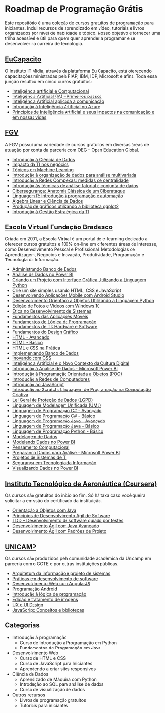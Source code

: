 # Roadmap de Programação Grátis
Este repositório é uma coleção de cursos gratuitos de programação para iniciantes. Inclui recursos de aprendizado em vídeo, tutoriais e livros organizados por nível de habilidade e tópico. Nosso objetivo é fornecer uma trilha acessível e útil para quem quer aprender a programar e se desenvolver na carreira de tecnologia.

## [EuCapacito](https://www.eucapacito.com.br/cursos)
<p>O Instituto IT Mídia, através da plataforma Eu Capacito, está oferecendo capacitações ministradas pela FIAP, IBM, IDP, Microsoft e afins. Toda essa junção resultou em cinco cursos gratuitos:</p>

  - [Inteligência artificial e Computacional](https://www.eucapacito.com.br/curso-ec/inteligencia-artificial-e-computacional)
  - [Inteligência Artificial (IA) – Primeiros passos](https://www.eucapacito.com.br/curso-ec/inteligencia-artificial-ia-primeiros-passos)
  - [Inteligência Artificial aplicada a comunicação](https://www.eucapacito.com.br/curso-ec/inteligencia-artificial-aplicada-a-comunicacao)
  - [Introdução à Inteligência Artificial no Azure](https://www.eucapacito.com.br/curso-ec/introducao-a-inteligencia-artificial-no-azure)
  - [Princípios de Inteligência Artificial e seus impactos na comunicação e em nossas vidas](https://www.eucapacito.com.br/curso-ec/principios-de-inteligencia-artificial-e-seus-impactos-na-comunicacao-e-em-nossas-vidas)


## [FGV](https://educacao-executiva.fgv.br/cursos/gratuitos)
<p>A FGV possui uma variedade de cursos gratuitos em diversas áreas de atuação por conta da parceria com OEG – Open Education Global. </p>

  - [Introdução à Ciência de Dados](https://educacao-executiva.fgv.br/cursos/online/curta-media-duracao-online/introducao-ciencia-de-dados)
  - [Impacto da TI nos negócios](https://educacao-executiva.fgv.br/cursos/online/curta-media-duracao-online/impacto-da-ti-nos-negocios)
  - [Tópicos em Machine Learning](https://educacao-executiva.fgv.br/cursos/online/curta-media-duracao-online/topicos-em-machine-learning)
  - [Introdução à organização de dados para análise multivariada](https://educacao-executiva.fgv.br/cursos/online/curta-media-duracao-online/introducao-organizacao-de-dados-para-analise-multivariada)
  - [Introdução a Redes Complexas: medidas de centralidade](https://educacao-executiva.fgv.br/cursos/online/curta-media-duracao-online/introducao-redes-complexas-medidas-de-centralidade)
  - [Introdução às técnicas de análise fatorial e conjunta de dados](https://educacao-executiva.fgv.br/cursos/online/curta-media-duracao-online/introducao-tecnicas-de-analise-fatorial-e-conjunta-de-dados)
  - [Cibersegurança: Anatomia Clássica de um Ciberataque](https://educacao-executiva.fgv.br/cursos/online/curta-media-duracao-online/ciberseguranca-anatomia-classica-de-um-ciberataque)
  - [Linguagem R: introdução à programação e automação](https://educacao-executiva.fgv.br/cursos/online/curta-media-duracao-online/linguagem-r-introducao-programacao-e-automacao)
  - [Álgebra Linear e Ciência de Dados](https://educacao-executiva.fgv.br/cursos/online/curta-media-duracao-online/algebra-linear-e-ciencia-de-dados)
  - [Produção de gráficos utilizando a biblioteca ggplot2](https://educacao-executiva.fgv.br/cursos/online/curta-media-duracao-online/producao-de-graficos-utilizando-biblioteca-ggplot2)
  - [Introdução à Gestão Estratégica da TI](https://educacao-executiva.fgv.br/cursos/online/curta-media-duracao-online/introducao-gestao-estrategica-da-ti)

## [Escola Virtual Fundação Bradesco](https://www.ev.org.br/cursos/)
<p>Criada em 2001, a Escola Virtual é um portal de e-learning dedicado a oferecer cursos gratuitos e 100% on-line em diferentes áreas de interesse, como Desenvolvimento Pessoal e Profissional, Metodologias de Aprendizagem, Negócios e Inovação, Produtividade, Programação e Tecnologia da Informação.</p>


  - [Administrando Banco de Dados](https://www.ev.org.br/cursos/administrando-banco-de-dados)
  - [Análise de Dados no Power BI](https://www.ev.org.br/cursos/analise-de-dados-no-power-bi)
  - [Criando um Projeto com Interface Gráfica Utilizando a Linguagem Python](https://www.ev.org.br/cursos/criando-um-projeto-com-interface-grafica-utilizando-a-linguagem-python)
  - [Crie um site simples usando HTML, CSS e JavaScript](https://www.ev.org.br/cursos/crie-um-site-simples-usando-html-css-e-javascript)
  - [Desenvolvendo Aplicações Mobile com Android Studio](https://www.ev.org.br/cursos/desenvolvendo-aplicacoes-mobile-com-android-studio)
  - [Desenvolvimento Orientado a Objetos Utilizando a Linguagem Python](https://www.ev.org.br/cursos/desenvolvimento-orientado-a-objetos-utilizando-a-linguagem-python)
  - [Edição de Fotos e Vídeos com Windows 10](https://www.ev.org.br/cursos/edicao-de-fotos-e-videos-com-windows-10)
  - [Ética no Desenvolvimento de Sistemas](https://www.ev.org.br/cursos/etica-no-desenvolvimento-de-sistemas)
  - [Fundamentos das Aplicações Móveis](https://www.ev.org.br/cursos/fundamentos-das-aplicacoes-moveis)
  - [Fundamentos de Lógica de Programação](https://www.ev.org.br/cursos/fundamentos-de-logica-de-programacao)
  - [Fundamentos de TI: Hardware e Software](https://www.ev.org.br/cursos/fundamentos-de-ti-hardware-e-software)
  - [Fundamentos do Design Gráfico](https://www.ev.org.br/cursos/fundamentos-do-design-grafico)
  - [HTML - Avançado](https://www.ev.org.br/cursos/html-avancado)
  - [HTML - Básico](https://www.ev.org.br/cursos/html-basico)
  - [HTML e CSS na Prática](https://www.ev.org.br/cursos/html-e-css-na-pratica)
  - [Implementando Banco de Dados](https://www.ev.org.br/cursos/implementando-banco-de-dados)
  - [Inovando com CSS](https://www.ev.org.br/cursos/inovando-com-css)
  - [Inteligência Artificial e o Novo Contexto da Cultura Digital](https://www.ev.org.br/cursos/inteligencia-artificial-e-o-novo-contexto-da-cultura-digital)
  - [Introdução à Análise de Dados - Microsoft Power BI](https://www.ev.org.br/cursos/introducao-a-analise-de-dados-microsoft-power-bi)
  - [Introdução à Programação Orientada a Objetos (POO)](https://www.ev.org.br/cursos/introducao-a-programacao-orientada-a-objetos-poo)
  - [Introdução a Redes de Computadores](https://www.ev.org.br/cursos/introducao-a-redes-de-computadores)
  - [Introdução ao JavaScript](https://www.ev.org.br/cursos/introducao-ao-javascript)
  - [Introdução ao Scratch: Linguagem de Programação na Computação Criativa](https://www.ev.org.br/cursos/introducao-ao-scratch-linguagem-de-programacao-na-computacao-criativa)
  - [Lei Geral de Proteção de Dados (LGPD)](https://www.ev.org.br/cursos/lei-geral-de-protecao-de-dados-lgpd)
  - [Linguagem de Modelagem Unificada (UML)](https://www.ev.org.br/cursos/linguagem-de-modelagem-unificada-uml)
  - [Linguagem de Programação C# - Avançado](https://www.ev.org.br/cursos/linguagem-de-programacao-csharp-avancado)
  - [Linguagem de Programação C# - Básico](https://www.ev.org.br/cursos/linguagem-de-programacao-c-basico)
  - [Linguagem de Programação Java - Avançado](https://www.ev.org.br/cursos/linguagem-de-programacao-java-avancado)
  - [Linguagem de Programação Java - Básico](https://www.ev.org.br/cursos/linguagem-de-programacao-java-basico)
  - [Linguagem de Programação Python - Básico](https://www.ev.org.br/cursos/linguagem-de-programacao-python-basico)
  - [Modelagem de Dados](https://www.ev.org.br/cursos/modelagem-de-dados)
  - [Modelando Dados no Power BI](https://www.ev.org.br/cursos/modelando-dados-no-power-bi)
  - [Pensamento Computacional](https://www.ev.org.br/cursos/pensamento-computacional)
  - [Preparando Dados para Análise - Microsoft Power BI](https://www.ev.org.br/cursos/preparando-dados-para-analise-microsoft-power-bi)
  - [Projetos de Sistemas de TI](https://www.ev.org.br/cursos/projetos-de-sistemas-de-ti)
  - [Segurança em Tecnologia da Informação](https://www.ev.org.br/cursos/seguranca-em-tecnologia-da-informacao)
  - [Visualizando Dados no Power BI](https://www.ev.org.br/cursos/visualizando-dados-no-power-bi)
  
  
  
## [Instituto Tecnológico de Aeronáutica (Coursera)](https://www.coursera.org/ita)

<p>Os cursos são gratuitos do início ao fim. Só há taxa caso você queira solicitar a emissão do certificado da instituição.</p>

  - [Orientação a Objetos com Java](https://www.coursera.org/learn/orientacao-a-objetos-com-java)
  - [Princípios de Desenvolvimento Ágil de Software](https://www.coursera.org/learn/principios-de-desenvolvimento-agil-de-software)
  - [TDD – Desenvolvimento de software guiado por testes](https://www.coursera.org/learn/tdd-desenvolvimento-de-software-guiado-por-testes)
  - [Desenvolvimento Ágil com Java Avançado](https://www.coursera.org/learn/desenvolvimento-agil-com-java-avancado)
  - [Desenvolvimento Ágil com Padrões de Projeto](https://www.coursera.org/learn/desenvolvimento-agil-com-padroes-de-projeto)


## [UNICAMP](https://moocs.ggte.unicamp.br/courses)
<p>Os cursos são produzidos pela comunidade acadêmica da Unicamp em parceria com o GGTE e por outras instituições públicas.</p>

  - [Arquitetura da informação e projeto de sistemas](https://moocs.ggte.unicamp.br/course/arquiteturadainformacao/intro)
  - [Práticas em desenvolvimento de software](https://moocs.ggte.unicamp.br/course/boas-praticas-em-desenvolimento-de-software/intro)
  - [Desenvolvimento Web com AngularJS](https://moocs.ggte.unicamp.br/course/desenvolvimento-web-com-angularjs/intro)
  - [Programação Android](https://moocs.ggte.unicamp.br/course/android/intro)
  - [Introdução à lógica de programação](https://moocs.ggte.unicamp.br/course/logicadeprogramacao/intro)
  - [Edição e tratamento de imagens](https://moocs.ggte.unicamp.br/course/edicaoetratamento/intro)
  - [UX e UI Design](https://moocs.ggte.unicamp.br/course/ux-e-ui-design/intro)
  - [JavaScript: Conceitos e bibliotecas](https://moocs.ggte.unicamp.br/course/javascript-conceitos-e-bibliotecas/intro)
  
  
  ## Categorias

- Introdução à programação
  - Curso de Introdução à Programação em Python
  - Fundamentos de Programação em Java
- Desenvolvimento Web
  - Curso de HTML e CSS
  - Curso de JavaScript para Iniciantes
  - Aprendendo a criar sites responsivos
- Ciência de Dados
  - Aprendizado de Máquina com Python
  - Introdução ao SQL para análise de dados
  - Curso de visualização de dados
- Outros recursos
  - Livros de programação gratuitos
  - Tutoriais para iniciantes
